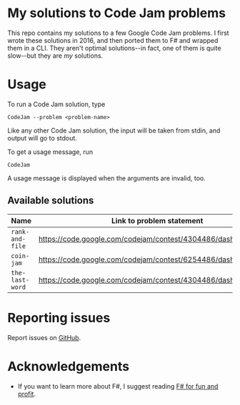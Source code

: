 # My solutions to Code Jam problems

This repo contains my solutions to a few Google Code Jam problems. I first
wrote these solutions in 2016, and then ported them to F# and wrapped them in a
CLI. They aren't optimal solutions--in fact, one of them is quite slow--but
they are *my* solutions.

# Usage

To run a Code Jam solution, type

```batchfile
CodeJam --problem <problem-name>
```

Like any other Code Jam solution, the input will be taken from stdin, and
output will go to stdout.

To get a usage message, run

```batchfile
CodeJam
```

A usage message is displayed when the arguments are invalid, too.

## Available solutions

| Name            | Link to problem statement                                      |
| ----------------| -------------------------------------------------------------- |
| `rank-and-file` | https://code.google.com/codejam/contest/4304486/dashboard#s=p1 |
| `coin-jam`      | https://code.google.com/codejam/contest/6254486/dashboard#s=p2 |
| `the-last-word` | https://code.google.com/codejam/contest/4304486/dashboard      |

# Reporting issues

Report issues on [GitHub](https://github.com/jmanuel1/code-jam-f-sharp/issues).

# Acknowledgements

- If you want to learn more about F#, I suggest reading
  [F# for fun and profit](https://fsharpforfunandprofit.com/).
